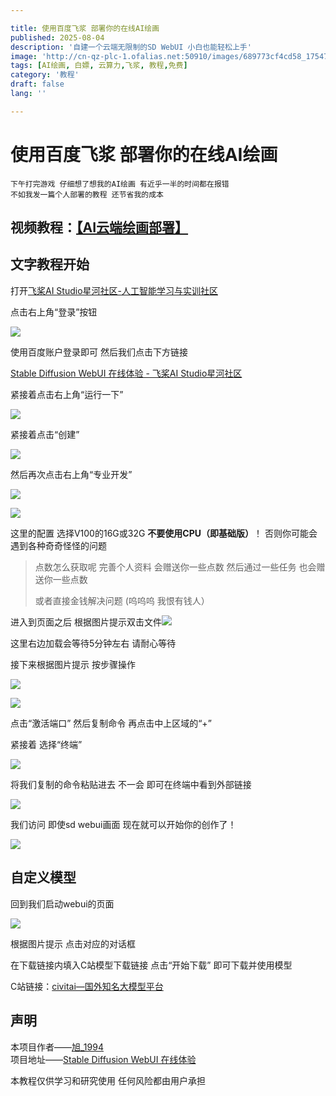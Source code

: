 ```yaml
---

title: 使用百度飞浆 部署你的在线AI绘画
published: 2025-08-04
description: '自建一个云端无限制的SD WebUI 小白也能轻松上手'
image: 'http://cn-qz-plc-1.ofalias.net:50910/images/689773cf4cd58_1754756047.webp '
tags: [AI绘画, 白嫖, 云算力,飞浆, 教程,免费]
category: '教程'
draft: false 
lang: ''

---
```


# 使用百度飞浆 部署你的在线AI绘画

<code>下午打完游戏 仔细想了想我的AI绘画 有近乎一半的时间都在报错 不如我发一篇个人部署的教程 还节省我的成本</code>

## 视频教程：[【AI云端绘画部署】]( https://www.bilibili.com/video/BV1Xvhpz1EVL/?share_source=copy_web&vd_source=19b7567484d13fc8d2b31e49c75bf934)

## 文字教程开始

打开[飞桨AI Studio星河社区-人工智能学习与实训社区](https://aistudio.baidu.com/index)

点击右上角“登录”按钮

![](http://cn-qz-plc-1.ofalias.net:50910/images/68976f356cbad_1754754869.webp)

使用百度账户登录即可 然后我们点击下方链接

[Stable Diffusion WebUI 在线体验 - 飞桨AI Studio星河社区](https://aistudio.baidu.com/projectdetail/7640442?channel=0&channelType=0&sUid=16990041&shared=1&ts=1754043924938)

 紧接着点击右上角“运行一下”

![](http://cn-qz-plc-1.ofalias.net:50910/images/68976f3a5fb82_1754754874.webp)

紧接着点击“创建”

![](http://cn-qz-plc-1.ofalias.net:50910/images/68976f3b9c089_1754754875.webp)

然后再次点击右上角“专业开发”

![](http://cn-qz-plc-1.ofalias.net:50910/images/68976f3cd553a_1754754876.webp)

![](http://cn-qz-plc-1.ofalias.net:50910/images/68976f3e1107b_1754754878.webp)

这里的配置 选择V100的16G或32G **不要使用CPU（即基础版）**！ 否则你可能会遇到各种奇奇怪怪的问题

> 点数怎么获取呢 完善个人资料 会赠送你一些点数 然后通过一些任务 也会赠送你一些点数
> 
> 或者直接金钱解决问题 (呜呜呜 我恨有钱人）

进入到页面之后 根据图片提示双击文件![](http://cn-qz-plc-1.ofalias.net:50910/images/68976f3f42965_1754754879.webp)

这里右边加载会等待5分钟左右 请耐心等待

接下来根据图片提示 按步骤操作

![](http://cn-qz-plc-1.ofalias.net:50910/images/68976f4079af8_1754754880.webp)

![](http://cn-qz-plc-1.ofalias.net:50910/images/68976f391de7c_1754754873.webp)

点击“激活端口” 然后复制命令 再点击中上区域的“+”

紧接着 选择“终端”

![](http://cn-qz-plc-1.ofalias.net:50910/images/68976f41b6095_1754754881.webp)

将我们复制的命令粘贴进去 不一会 即可在终端中看到外部链接

![](http://cn-qz-plc-1.ofalias.net:50910/images/68976f42d94ef_1754754882.webp)

我们访问 即使sd webui画面 现在就可以开始你的创作了！

![](http://cn-qz-plc-1.ofalias.net:50910/images/68976f36aa411_1754754870.webp)

## 自定义模型

回到我们启动webui的页面

![](http://cn-qz-plc-1.ofalias.net:50910/images/68976f37d1b2b_1754754871.webp)

根据图片提示 点击对应的对话框

在下载链接内填入C站模型下载链接 点击“开始下载” 即可下载并使用模型

C站链接：[civitai—国外知名大模型平台](https://civitai.com/)

## 声明

本项目作者——[旭_1994](https://aistudio.baidu.com/personalcenter/thirdview/9044961)\
项目地址——[Stable Diffusion WebUI 在线体验](https://aistudio.baidu.com/projectdetail/7640442)

本教程仅供学习和研究使用 任何风险都由用户承担
